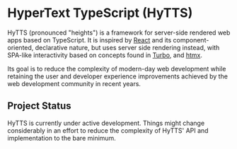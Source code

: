 # HyperText TypeScript (HyTTS)

HyTTS (pronounced "heights") is a framework for server-side rendered web apps based on TypeScript.
It is inspired by [React](https://reactjs.org/) and its component-oriented, declarative nature, but uses server side rendering instead, with SPA-like interactivity based on concepts found in [Turbo](https://hotwired.dev/), and [htmx](https://htmx.org/).

Its goal is to reduce the complexity of modern-day web development while retaining the user and developer experience improvements achieved by the web development community in recent years.

## Project Status

HyTTS is currently under active development.
Things might change considerably in an effort to reduce the complexity of HyTTS' API and implementation to the bare minimum.
